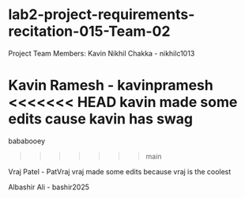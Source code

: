 # lab2-project-requirements-recitation-015-Team-02
Project Team Members: Kavin
Nikhil Chakka - nikhilc1013

Kavin Ramesh - kavinpramesh
<<<<<<< HEAD
kavin made some edits cause kavin has swag
=======
bababooey
>>>>>>> main

Vraj Patel - PatVraj
vraj made some edits because vraj is the coolest

Albashir Ali - bashir2025
